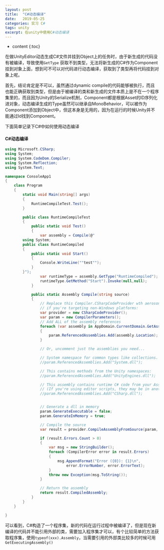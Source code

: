 ```yaml
---
layout: post
title:  "C#动态编译"
date:   2019-05-25 
categories: 实习 C#
tags: unity
excerpt: 在unity中使用C#动态编译
---
```


* content
{:toc}

在做UnityEditor动态生成C#文件并挂到Object上的任务时，由于新生成的代码没有被编译，导致使用`GetType` 获取不到类型，无法将新生成的C#作为Component挂到对象上面，想到可不可以对代码进行动态编译，获取到了类型再将代码挂到对象上呢。

首先，结论肯定是不可以，虽然通过dynamic compile的代码能够被执行，而且也能正确获取到类型，但是由于被编译的类和新生成的文件本质上是不在一个程序集里的，而且因为Unity的Serialize机制，Component都是根据Asset的ID序列化进对象，动态编译生成的Type虽然可以继承自MonoBehavior，可以被作为Component添加到Object中，但这本身是无用的，因为在运行的时候Unity并不能通过Id找到Component。

下面简单记录下C#中如何使用动态编译

#### C#动态编译

``` cs
using Microsoft.CSharp;
using System;
using System.CodeDom.Compiler;
using System.Reflection;
using System.Text;

namespace ConsoleApp1
{
	class Program
	{
		static void Main(string[] args)
		{
			RuntimeCompileTest.Test();
		}

		public class RuntimeCompileTest
		{
			public static void Test()
			{
				var assembly = Compile(@"
		using System;
        public class RuntimeCompiled
        {
            public static void Start()
            {
                Console.WriteLine(""test"");
			}
		}");
				var runtimeType = assembly.GetType("RuntimeCompiled");
				runtimeType.GetMethod("Start").Invoke(null,null);
			}

			public static Assembly Compile(string source)
			{
				// Replace this Compiler.CSharpCodeProvider wth aeroson's version
				// if you're targeting non-Windows platforms:
				var provider = new CSharpCodeProvider();
				var param = new CompilerParameters();
				// Add ALL of the assembly references
				foreach (var assembly in AppDomain.CurrentDomain.GetAssemblies())
				{
					param.ReferencedAssemblies.Add(assembly.Location);
				}

				// Or, uncomment just the assemblies you need...

				// System namespace for common types like collections.
				//param.ReferencedAssemblies.Add("System.dll");

				// This contains methods from the Unity namespaces:
				//param.ReferencedAssemblies.Add("UnityEngines.dll");

				// This assembly contains runtime C# code from your Assets folders:
				// (If you're using editor scripts, they may be in another assembly)
				//param.ReferencedAssemblies.Add("CSharp.dll");


				// Generate a dll in memory
				param.GenerateExecutable = false;
				param.GenerateInMemory = true;

				// Compile the source
				var result = provider.CompileAssemblyFromSource(param, source);

				if (result.Errors.Count > 0)
				{
					var msg = new StringBuilder();
					foreach (CompilerError error in result.Errors)
					{
						msg.AppendFormat("Error ({0}): {1}\n",
							error.ErrorNumber, error.ErrorText);
					}
					throw new Exception(msg.ToString());
				}

				// Return the assembly
				return result.CompiledAssembly;
			}
		}
	}

}

```

可以看到，C#构造了一个程序集，新的代码在运行过程中被编译了，但是现在新编译的代码并不能引用外部的类，需要加入程序集才可以，有个比较简单的方法获取程序集，使用`typeof(xxx).Assembly`，当需要引用的外部类比较多的时候可用`GetExecutingAssembly()`